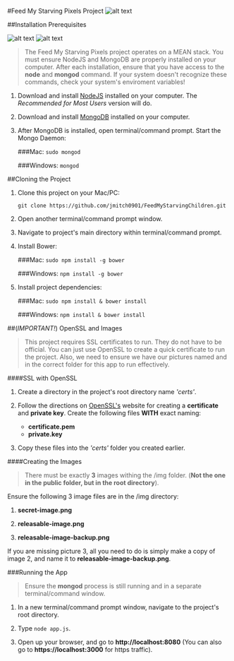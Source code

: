 #Feed My Starving Pixels Project
![alt text](https://www.fmsc.org/image/09-template-images/fmsc-logo.png "Feed My Starving Children") 

##Installation Prerequisites

![alt text](http://appv2.asustor.com/uploadIcons/0020_13878_1388394236_mongodb.png "MongoDB") 
![alt text](https://worldvectorlogo.com/logos/nodejs-icon.svg "NodeJS") 

>   The Feed My Starving Pixels project operates on a MEAN stack. You must ensure NodeJS and 
> MongoDB are properly installed on your computer. After each installation, ensure that 
> you have access to the **node** and **mongod** command. If your system doesn't recognize these commands, check your system's 
> enviroment variables!

1. Download and install [NodeJS](https://nodejs.org/en/ "Go to NodeJS.org") installed on your computer. The *Recommended for Most Users* version will do.

2. Download and install [MongoDB](https://www.mongodb.org/downloads#production "Go to MongoDB.com") installed on your computer. 

3. After MongoDB is installed, open terminal/command prompt. Start the Mongo Daemon:

    ###Mac: 
      `sudo mongod`
    
    ###Windows: 
      `mongod`

##Cloning the Project

1. Clone this project on your Mac/PC:

    `git clone https://github.com/jmitch0901/FeedMyStarvingChildren.git`

2. Open another terminal/command prompt window.

3. Navigate to project's main directory within terminal/command prompt.

4. Install Bower:

    ###Mac:
    `sudo npm install -g bower`
        
    ###Windows:
    `npm install -g bower`

5. Install project dependencies:

    ###Mac: 
      `sudo npm install & bower install`
    
    ###Windows: 
      `npm install & bower install`

##(*IMPORTANT!*) OpenSSL and Images
>   This project requires SSL certificates to run. They do not have to be official.
> You can just use OpenSSL to create a quick certificate to run the project. Also,
> we need to ensure we have our pictures named and in the correct folder for this 
> app to run effectively. 

####SSL with OpenSSL

1. Create a directory in the project's root directory name *'certs'*.
 
2. Follow the directions on [OpenSSL's](https://www.openssl.org/) website for creating a **certificate** and **private key**. Create the following files **WITH** exact naming:
    - **certificate.pem**
    - **private.key**
3. Copy these files into the *'certs'* folder you created earlier.

####Creating the Images
>   There must be exactly **3** images withing the /img folder.
> (**Not the one in the public folder, but in the root directory**).

Ensure the following 3 image files are in the /img directory: 
 1. **secret-image.png**

 2. **releasable-image.png**
 
 3. **releasable-image-backup.png**

If you are missing picture 3, all you need to do is simply make a copy of image 2, and name it to **releasable-image-backup.png**.
 
###Running the App
>   Ensure the **mongod** process is still running and in a separate terminal/command window.

1. In a new terminal/command prompt window, navigate to the project's root directory.

2. Type `node app.js`.

3. Open up your browser, and go to **http://localhost:8080** (You can also go to **https://localhost:3000** for https traffic).
    
    
